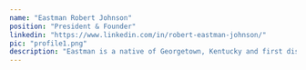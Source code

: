```yaml
---
name: "Eastman Robert Johnson"
position: "President & Founder"
linkedin: "https://www.linkedin.com/in/robert-eastman-johnson/"
pic: "profile1.png"
description: "Eastman is a native of Georgetown, Kentucky and first discovered his passion for community planning while studying at the University of Cincinnati. He developed a strong connection with Morocco after serving as a Peace Corps volunteer from 2014 to 2016 and then returning as a Fulbright researcher from 2018 to 2019. Eastman founded  Resilient Communities in 2017 and has continued to build a strong network throughout Morocco to support the organization's projects and programs."
---
```

